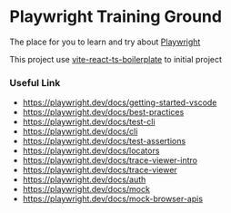 # Playwright Training Ground

The place for you to learn and try about [Playwright](https://playwright.dev/)

This project use [vite-react-ts-boilerplate](https://github.com/ratchagarn/vite-react-ts-boilerplate) to initial project

### Useful Link

- https://playwright.dev/docs/getting-started-vscode
- https://playwright.dev/docs/best-practices
- https://playwright.dev/docs/test-cli
- https://playwright.dev/docs/cli
- https://playwright.dev/docs/test-assertions
- https://playwright.dev/docs/locators
- https://playwright.dev/docs/trace-viewer-intro
- https://playwright.dev/docs/trace-viewer
- https://playwright.dev/docs/auth
- https://playwright.dev/docs/mock
- https://playwright.dev/docs/mock-browser-apis
